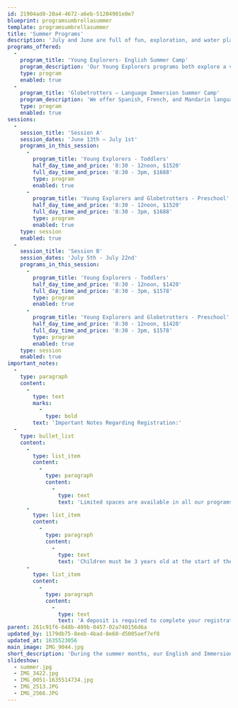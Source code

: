 ```yaml
---
id: 21904ad8-20a4-4672-a6eb-51204901e0e7
blueprint: programsumbrellasummer
template: programsumbrellasummer
title: 'Summer Programs'
description: 'July and June are full of fun, exploration, and water play at CES summer camp! We offer 8:30-12:00pm or 8:30-3:00pm programming for Toddlers and Preschoolers alike. Language Immersion classrooms in French, Mandarin, and Spanish are available for children over the age of 3 years.'
programs_offered:
  -
    program_title: 'Young Explorers- English Summer Camp'
    program_description: 'Our Young Explorers programs both explore a variety of topics including arts, music and movement, nature, and science. They include CES traditions such as weekly cooking projects and lots of outdoor play.'
    type: program
    enabled: true
  -
    program_title: 'Globetrotters – Language Immersion Summer Camp'
    program_description: 'We offer Spanish, French, and Mandarin language programs for children who are completely new to foreign languages, fluent, or anywhere in between.'
    type: program
    enabled: true
sessions:
  -
    session_title: 'Session A'
    session_dates: 'June 13th – July 1st'
    programs_in_this_session:
      -
        program_title: 'Young Explorers - Toddlers'
        half_day_time_and_price: '8:30 - 12noon, $1520'
        full_day_time_and_price: '8:30 - 3pm, $1688'
        type: program
        enabled: true
      -
        program_title: 'Young Explorers and Globetrotters - Preschool'
        half_day_time_and_price: '8:30 - 12noon, $1520'
        full_day_time_and_price: '8:30 - 3pm, $1688'
        type: program
        enabled: true
    type: session
    enabled: true
  -
    session_title: 'Session B'
    session_dates: 'July 5th - July 22nd'
    programs_in_this_session:
      -
        program_title: 'Young Explorers - Toddlers'
        half_day_time_and_price: '8:30 - 12noon, $1420'
        full_day_time_and_price: '8:30 - 3pm, $1578'
        type: program
        enabled: true
      -
        program_title: 'Young Explorers and Globetrotters - Preschool'
        half_day_time_and_price: '8:30 - 12noon, $1420'
        full_day_time_and_price: '8:30 - 3pm, $1578'
        type: program
        enabled: true
    type: session
    enabled: true
important_notes:
  -
    type: paragraph
    content:
      -
        type: text
        marks:
          -
            type: bold
        text: 'Important Notes Regarding Registration:'
  -
    type: bullet_list
    content:
      -
        type: list_item
        content:
          -
            type: paragraph
            content:
              -
                type: text
                text: 'Limited spaces are available in all our programs. Once a program is full, you will have the option to add yourself to the waitlist. We will notify you if space becomes available.'
      -
        type: list_item
        content:
          -
            type: paragraph
            content:
              -
                type: text
                text: 'Children must be 3 years old at the start of the program in order to enroll in any of the Language Immersion programs.'
      -
        type: list_item
        content:
          -
            type: paragraph
            content:
              -
                type: text
                text: 'A deposit is required to complete your registration. Your deposit amount is shown in the “Payment Plan(s)” section at checkout. The remainder of the balance must be paid by April 15. If you need to withdraw sessions or cancel completely, you may inform us by April 1 to be refunded.'
parent: 261c91f6-648b-409b-8457-02a740156d6a
updated_by: 1179db75-8eeb-4bad-8e60-d5005aef7ef8
updated_at: 1635523056
main_image: IMG_9044.jpg
short_description: 'During the summer months, our English and Immersion Language summer camps are available to all children! Whether they have been previously enrolled at CES or are new to the community!'
slideshow:
  - summer.jpg
  - IMG_3422.jpg
  - IMG_0051-1635514734.jpg
  - IMG_2513.JPG
  - IMG_2566.JPG
---
```

